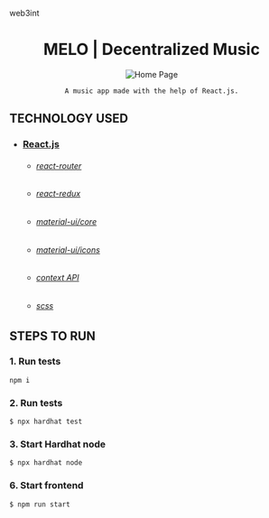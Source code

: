 web3int

<h1 align="center">
   MELO | Decentralized Music
</h1>

<div align="center">

![Home Page](https://drive.google.com/uc?export=view&id=1BtDgstkMOSCvzW_aFFWc7fYGNGgACekc)

    A music app made with the help of React.js.
    
</div>

## TECHNOLOGY USED

* ### [React.js](https://reactjs.org/)
    * ###### [react-router](https://github.com/ReactTraining/react-router#readme)
    * ###### [react-redux](https://react-redux.js.org/)
    * ###### [material-ui/core](https://www.npmjs.com/package/@material-ui/core)
    * ###### [material-ui/icons](https://www.npmjs.com/package/@material-ui/icons)
    * ###### [context API](https://reactjs.org/docs/context.html)
    * ###### [scss](https://sass-lang.com/)

## STEPS TO RUN 

### 1. Run tests
`npm i`

### 2. Run tests
`$ npx hardhat test`

### 3. Start Hardhat node
`$ npx hardhat node`

### 6. Start frontend
`$ npm run start`


